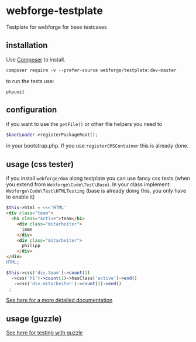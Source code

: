 # webforge-testplate

Testplate for webforge for base testcases

## installation
Use [Composer](http://getcomposer.org) to install.
```
composer require -v --prefer-source webforge/testplate:dev-master
```

to run the tests use:
```
phpunit
```

## configuration

if you want to use the `getFile()` or other file helpers you need to 
```php
$bootLoader->registerPackageRoot();
```
in your bootstrap.php. If you use `registerCMSContainer` this is already done.

## usage (css tester)

if you install `webforge/dom` along testplate you can use fancy css tests (when you extend from `Webforge\Code\Test\Base`).
In your class implement: `Webforge\Code\Test\HTMLTesting` (base is already doing this, you only have to enable it)

```php
$this->html = <<<'HTML'
<div class="team">
  <h1 class="active">team</h1>
    <div class="mitarbeiter">
      imme
    </div>
    <div class="mitarbeiter">
      philipp
    </div>
</div>
HTML;

$this->css('div.team')->count(1)
  ->css('h1')->count(1)->hasClass('active')->end()
   ->css('div.mitarbeiter')->count(2)->end()
 ;
```

[See here for a more detailed documentation](http://wiki.ps-webforge.com/psc-cms:dokumentation:css-tester)

## usage (guzzle)

[See here for testing with guzzle](docs/guzzle-mocker.md)